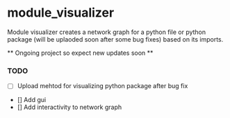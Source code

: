 # module_visualizer

Module visualizer creates a network graph for a python file or python package (will be uplaoded soon after some bug fixes) based on its imports. 

** Ongoing project so expect new updates soon **

### TODO
- [ ] Upload mehtod for visualizing python package after bug fix
- [] Add gui
- [] Add interactivity to network graph
